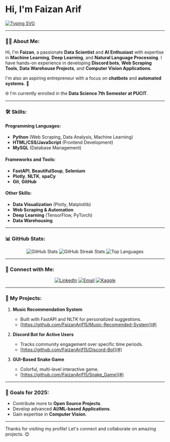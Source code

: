 # Hi, I'm Faizan Arif

[![Typing SVG](https://readme-typing-svg.herokuapp.com?color=0F9D58&lines=Welcome+to+my+GitHub+Profile!;AI%2C+ML%2C+NLP+Developer;Data+Scientist+%7C+Web+Scraping+Expert;Open+Source+Contributor+%7C+Freelancer)](https://git.io/typing-svg)

---

### 👨‍💻 About Me:
Hi, I'm **Faizan**, a passionate **Data Scientist** and **AI Enthusiast** with expertise in **Machine Learning**, **Deep Learning**, and **Natural Language Processing**. I have hands-on experience in developing **Discord bots**, **Web Scraping Tools**, **Data Warehouse Projects**, and **Computer Vision Applications**. 

I'm also an aspiring entrepreneur with a focus on **chatbots** and **automated systems**. 🚀

🌐 I'm currently enrolled in the **Data Science 7th Semester at PUCIT**.

---

### 🛠️ Skills:
#### Programming Languages:
- **Python** (Web Scraping, Data Analysis, Machine Learning)
- **HTML/CSS/JavaScript** (Frontend Development)
- **MySQL** (Database Management)

#### Frameworks and Tools:
- **FastAPI**, **BeautifulSoup**, **Selenium**
- **Plotly**, **NLTK**, **spaCy**
- **Git**, **GitHub**
  
#### Other Skills:
- **Data Visualization** (Plotly, Matplotlib)
- **Web Scraping & Automation**
- **Deep Learning** (TensorFlow, PyTorch)
- **Data Warehousing**

---

### 📊 GitHub Stats:

<p align="center">
  <img src="https://github-readme-stats.vercel.app/api?username=Umer&show_icons=true&theme=radical" alt="GitHub Stats" />
  <img src="https://github-readme-streak-stats.herokuapp.com/?user=Umer&theme=radical" alt="GitHub Streak Stats" />
  <img src="https://github-readme-stats.vercel.app/api/top-langs/?username=Umer&layout=compact&theme=radical" alt="Top Languages" />
</p>

---

### 🔗 Connect with Me:

<p align="center">
  <a href="https://www.linkedin.com/in/faizan-arif-032954251/" target="_blank"><img src="https://img.shields.io/badge/LinkedIn-%230077B5.svg?style=for-the-badge&logo=linkedin&logoColor=white" alt="LinkedIn" /></a>
  <a href="mailto:faizanarif1884@gmail.com"><img src="https://img.shields.io/badge/Email-D14836?style=for-the-badge&logo=gmail&logoColor=white" alt="Email" /></a>
  <a href="https://www.kaggle.com/faizanarif15" target="_blank"><img src="https://img.shields.io/badge/Kaggle-20BEFF?style=for-the-badge&logo=kaggle&logoColor=white" alt="Kaggle" /></a>
</p>

---

### 🚀 My Projects:

1. **Music Recommendation System**  
   - Built with FastAPI and NLTK for personalized suggestions.  
   - [https://github.com/FaizanArif15/Music-Recomended-System](#)

2. **Discord Bot for Active Users**  
   - Tracks community engagement over specific time periods.  
   - [https://github.com/FaizanArif15/Discord-Bot](#)

3. **GUI-Based Snake Game**  
   - Colorful, multi-level interactive game.  
   - [https://github.com/FaizanArif15/Snake_Game](#)

---

### 🎯 Goals for 2025:
- Contribute more to **Open Source Projects**.
- Develop advanced **AI/ML-based Applications**.
- Gain expertise in **Computer Vision**.

---

Thanks for visiting my profile! Let's connect and collaborate on amazing projects. 😊

